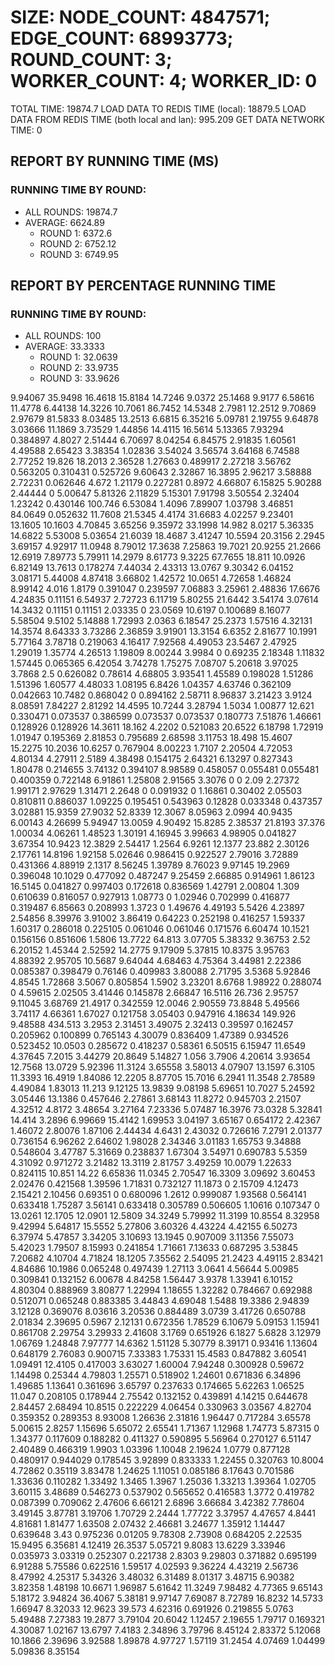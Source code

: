 
# SIZE: NODE_COUNT: 4847571; EDGE_COUNT: 68993773; ROUND_COUNT: 3; WORKER_COUNT: 4; WORKER_ID: 0
 TOTAL TIME: 19874.7
 LOAD DATA TO REDIS TIME (local): 18879.5
 LOAD DATA FROM REDIS TIME (both local and lan): 995.209
 GET DATA NETWORK TIME: 0

## REPORT BY RUNNING TIME (MS)

 ### RUNNING TIME BY ROUND:

  + ALL ROUNDS: 19874.7
  + AVERAGE: 6624.89
     + ROUND 1: 6372.6
     + ROUND 2: 6752.12
     + ROUND 3: 6749.95

## REPORT BY PERCENTAGE RUNNING TIME

 ### RUNNING TIME BY ROUND:

  + ALL ROUNDS: 100
  + AVERAGE: 33.3333
     + ROUND 1: 32.0639
     + ROUND 2: 33.9735
     + ROUND 3: 33.9626

9.94067 35.9498 16.4618 15.8184 14.7246 9.0372 25.1468 9.9177 6.58616 11.4778 6.44138 14.3226 10.7061 86.7452 14.5348 2.7981 12.2512 9.70869 2.97679 81.5833 8.03485 13.2513 6.6815 6.35216 5.09781 2.19755 9.64878 3.03666 11.1869 3.73529 1.44856 14.4115 16.5614 5.13365 7.93294 0.384897 4.8027 2.51444 6.70697 8.04254 6.84575 2.91835 1.60561 4.49588 2.65423 3.38354 1.02836 3.54024 3.56574 3.64168 6.74588 2.77252 19.826 18.2013 2.36528 1.27663 0.489917 2.27218 3.56762 0.563205 0.310431 0.525726 9.60643 2.32867 16.3895 2.96217 3.58888 2.72231 0.062646 4.672 1.21179 0.227281 0.8972 4.66807 6.15825 5.90288 2.44444 0 5.00647 5.81326 2.11829 5.15301 7.91798 3.50554 2.32404 1.23242 0.430146 100.746 6.53084 1.4096 7.89907 1.03798 3.46851 84.0649 0.052632 11.7608 21.5345 4.4174 31.6683 4.02257 9.23401 13.1605 10.1603 4.70845 3.65256 9.35972 33.1998 14.982 8.0217 5.36335 14.6822 5.53008 5.03654 21.6039 18.4687 3.41247 10.5594 20.3156 2.2945 3.69157 4.92917 11.0948 8.79012 17.3638 7.25863 19.7021 20.9255 21.2666 12.6919 7.89773 5.79911 14.2979 8.61773 9.3225 67.7655 18.811 10.0926 6.82149 13.7613 0.178274 7.44034 2.43313 13.0767 9.30342 6.04152 3.08171 5.44008 4.87418 3.66802 1.42572 10.0651 4.72658 1.46824 8.99142 4.016 1.8179 0.391047 0.239597 7.06883 3.25961 2.48836 17.6676 4.24835 0.11151 6.54937 2.72723 6.11719 5.80255 21.6442 3.54174 3.07614 14.3432 0.11151 0.11151 2.03335 0 23.0569 10.6197 0.100689 8.16077 5.58504 9.5102 5.14888 1.72993 2.0363 6.18547 25.2373 1.57516 4.32131 14.3574 8.64333 3.73286 2.36859 3.91901 13.3154 6.6352 2.81677 10.1991 5.77164 3.78718 0.219063 4.16417 7.92568 4.49053 23.5467 2.47925 1.29019 1.35774 4.26513 1.19809 8.00244 3.9984 0 0.69235 2.18348 1.11832 1.57445 0.065365 6.42054 3.74278 1.75275 7.08707 5.20618 3.97025 3.7868 2.5 0.626082 0.78614 4.68805 3.93541 1.45589 0.198028 1.51286 1.51396 1.60577 4.48033 1.08195 6.8426 1.04357 4.63746 0.362109 0.042663 10.7482 0.868042 0 0.894162 2.58711 8.96837 3.21423 3.9124 8.08591 7.84227 2.81292 14.4595 10.7244 3.28794 1.5034 1.00877 12.621 0.330471 0.073537 0.386599 0.073537 0.073537 0.180773 7.51876 1.46661 0.128926 0.128926 14.3611 18.162 4.2202 0.521083 20.6522 6.18798 1.72919 1.01947 0.195369 2.81853 0.795689 2.68598 3.11753 18.498 15.4607 15.2275 10.2036 10.6257 0.767904 8.00223 1.7107 2.20504 4.72053 4.80134 4.27911 2.5189 4.38498 0.154175 2.64321 6.13297 0.827343 1.80478 0.214655 3.74132 0.394107 8.98589 0.458057 0.055481 0.055481 0.400359 0.722148 6.91861 1.25808 2.91565 3.3076 0 0 2.09 2.27372 1.99171 2.97629 1.31471 2.2648 0 0.091932 0 1.16861 0.30402 2.05503 0.810811 0.886037 1.09225 0.195451 0.543963 0.12828 0.033348 0.437357 3.02881 15.9359 27.9032 52.8339 12.3067 8.05963 2.0994 40.9435 6.00143 4.26699 5.94947 13.0059 4.90492 15.8285 2.38537 21.8193 37.376 1.00034 4.06261 1.48523 1.30191 4.16945 3.99663 4.98905 0.041827 3.67354 10.9423 12.3829 2.54417 1.2564 6.9261 12.1377 23.882 2.30126 2.17761 14.8196 1.92158 5.02646 0.986415 0.922527 2.79016 3.72889 0.431366 4.88919 2.1317 8.56245 1.39789 8.76023 9.97145 19.2969 0.396048 10.1029 0.477092 0.487247 9.25459 2.66885 0.914961 1.86123 16.5145 0.041827 0.997403 0.172618 0.836569 1.42791 2.00804 1.309 0.610639 0.816057 0.927913 1.08773 0 1.02946 0.702999 0.416877 0.319487 6.85663 0.208993 1.3723 0 1.49676 4.49193 5.5426 4.23897 2.54856 8.39976 3.91002 3.86419 0.64223 0.252198 0.416257 1.59337 1.60317 0.286018 0.225105 0.061046 0.061046 0.171576 6.60474 10.1521 0.156156 0.851606 1.5806 13.7722 64.813 3.07705 5.38332 9.36753 2.52 6.20152 1.45344 2.52592 14.2775 9.17909 5.37815 10.8375 3.95763 4.88392 2.95705 10.5687 9.64044 4.68463 4.75364 3.44981 2.22386 0.085387 0.398479 0.76146 0.409983 3.80088 2.71795 3.5368 5.92846 4.8545 1.72868 3.5067 0.805854 1.5902 3.23201 8.6768 1.98922 0.288074 0 4.59615 2.02505 3.41446 0.145878 2.66847 16.5116 26.736 2.95757 9.11045 3.68769 21.4917 0.342559 12.0046 2.90559 73.8848 5.49566 3.74117 4.66361 1.67027 0.121758 3.05403 0.947916 4.18634 149.926 9.48588 434.513 3.2953 2.31451 3.49075 2.32413 0.39597 0.162457 0.205962 0.100899 0.765143 4.30079 0.836409 1.47389 0.934526 0.523452 10.0503 0.285672 0.418237 0.58361 6.50515 6.15947 11.6549 4.37645 7.2015 3.44279 20.8649 5.14827 1.056 3.7906 4.20614 3.93654 12.7568 13.0729 5.92396 11.3124 3.65558 3.58013 4.07907 13.1597 6.3105 11.3393 16.4919 1.84086 12.2205 8.87705 15.7016 6.2941 11.3548 2.78589 4.49084 1.83013 11.213 9.12125 13.9839 9.08198 5.69651 10.7027 5.24592 3.05446 13.1386 0.457646 2.27861 3.68143 11.8272 0.945703 2.21507 4.32512 4.8172 3.48654 3.27164 7.23336 5.07487 16.3976 73.0328 5.32841 14.414 3.2896 6.99669 15.4142 1.69953 3.04197 3.65167 0.654172 2.42367 1.46072 2.80076 1.87106 2.44434 4.6431 2.43032 0.726616 7.2791 2.01377 0.736154 6.96262 2.64602 1.98028 2.34346 3.01183 1.65753 9.34888 0.548604 3.47787 5.31669 0.238837 1.67304 3.54971 0.690783 5.5359 4.31092 0.971272 3.21482 13.3119 2.81757 3.49259 10.0079 1.22633 0.824115 10.851 14.22 6.65836 11.0345 2.70547 16.3309 3.09692 3.60453 2.02476 0.421568 1.39596 1.71831 0.732127 11.1873 0 2.15709 4.12473 2.15421 2.10456 0.69351 0 0.680096 1.2612 0.999087 1.93568 0.564141 0.633418 1.75287 3.56141 0.633418 0.305789 0.506605 1.10616 0.107347 0 13.0261 12.1705 12.0901 12.5809 34.3249 5.79992 11.3199 10.8554 8.32958 9.42994 5.64817 15.5552 5.27806 3.60326 4.43224 4.42155 6.50273 6.37974 5.47857 3.34205 3.10693 13.1945 0.907009 3.11356 7.55073 5.42023 1.79507 8.15993 0.241854 1.71661 7.13633 0.687295 3.53845 7.20682 4.10704 4.71824 18.1205 7.35562 2.54095 21.2423 4.49115 2.83421 4.84686 10.1986 0.065248 0.497439 1.27113 3.0641 4.56644 5.00985 0.309841 0.132152 6.00678 4.84258 1.56447 3.9378 1.33941 6.10152 4.80304 0.888969 3.80877 1.22994 1.18655 1.32282 0.784667 0.692988 0.512071 0.065248 0.883385 3.44843 4.69048 1.5488 19.3386 2.94839 3.12128 0.369076 8.03616 3.20536 0.884489 3.0739 3.41726 0.650788 2.01834 2.39695 0.5967 2.12131 0.672356 1.78529 6.10679 5.09153 1.15941 0.861708 2.29754 3.29933 2.41608 3.1769 0.651926 6.1827 5.6828 3.12979 1.06769 1.24848 7.97777 14.6362 1.51128 5.30779 8.39171 0.93416 1.13604 0.648179 2.76083 0.900715 7.33383 1.75331 15.4583 0.847882 3.60541 1.09491 12.4105 0.417003 3.63027 1.60004 7.94248 0.300928 0.59672 1.14498 0.25344 4.79803 1.25571 0.518902 1.24601 0.671836 6.34896 1.49685 1.13641 0.361696 3.65797 0.237633 0.174665 5.62263 1.06525 11.047 0.208105 0.178944 2.75542 0.132152 0.439891 4.14215 0.644678 2.84457 2.68494 10.8515 0.222229 4.06454 0.330963 3.03567 4.82704 0.359352 0.289353 8.93008 1.26636 2.31816 1.96447 0.717284 3.65578 5.00615 2.8257 1.15696 5.65072 2.65541 1.71367 1.12968 1.74773 5.87315 0 1.34377 0.117609 0.188282 0.411327 0.590895 5.56964 0.270127 6.51147 2.40489 0.466319 1.9903 1.03396 1.10048 2.19624 1.0779 0.877128 0.480917 0.944029 0.178545 3.92899 0.833333 1.22455 0.320763 10.8004 4.72862 0.35119 3.83478 1.24625 1.11051 0.085186 8.17643 0.701586 1.33636 0.110282 1.33492 1.3465 1.3967 1.25036 1.33213 1.39364 1.02705 3.60115 3.48689 0.546273 0.537902 0.565652 0.416583 1.3772 0.419782 0.087399 0.709062 2.47606 6.66121 2.6896 3.66684 3.42382 7.78604 3.49145 3.87781 3.19706 1.70729 2.2444 1.77722 3.37957 4.47657 4.8441 4.81681 1.81477 1.63508 2.07432 2.46681 3.24677 1.35912 1.14447 0.639648 3.43 0.975236 0.01205 9.78308 2.73908 0.684205 2.22535 15.9495 6.35681 4.12419 26.3537 5.05721 9.8083 13.6229 3.33946 0.035973 3.03319 0.252307 0.221738 2.8303 9.29803 0.371882 0.695199 6.91288 5.75586 0.622516 1.59517 4.02593 9.36224 4.43219 2.56736 8.47992 4.25317 5.34326 3.48032 6.31489 8.01317 3.48715 6.90382 3.82358 1.48198 10.6671 1.96987 5.61642 11.3249 7.98482 4.77365 9.65143 5.18172 3.94824 36.4067 5.38181 9.97147 7.69087 8.72789 16.8232 14.5733 1.66947 8.32033 12.9623 39.573 4.62316 0.691926 0.219855 5.0763 5.49488 7.27383 19.2877 3.79104 20.6042 1.12457 2.19655 1.79717 0.169321 4.30087 1.02167 13.6797 7.4183 2.34896 3.79796 8.45124 2.83372 5.12068 10.1866 2.39696 3.92588 1.89878 4.97727 1.57119 31.2454 4.07469 1.04499 5.09836 8.35154 